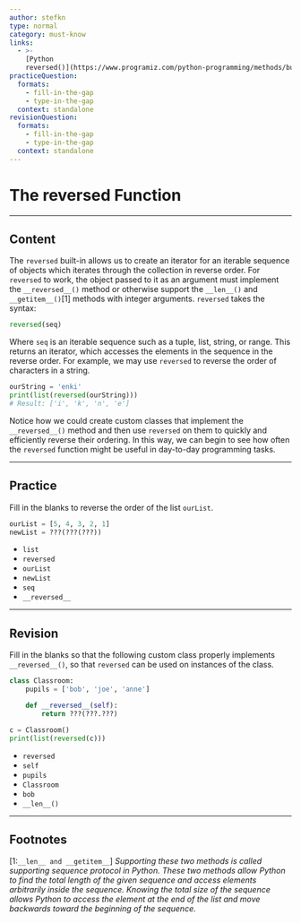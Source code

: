 ```yaml
---
author: stefkn
type: normal
category: must-know
links:
  - >-
    [Python
    reversed()](https://www.programiz.com/python-programming/methods/built-in/reversed){website}
practiceQuestion:
  formats:
    - fill-in-the-gap
    - type-in-the-gap
  context: standalone
revisionQuestion:
  formats:
    - fill-in-the-gap
    - type-in-the-gap
  context: standalone
---
```


# The reversed Function


---

## Content

The `reversed` built-in allows us to create an iterator for an iterable sequence of objects which iterates through the collection in reverse order. For `reversed` to work, the object passed to it as an argument must implement the `__reversed__()` method or otherwise support the `__len__()` and `__getitem__()`[1] methods with integer arguments. `reversed` takes the syntax:

```python
reversed(seq)
```

Where `seq` is an iterable sequence such as a tuple, list, string, or range. This returns an iterator, which accesses the elements in the sequence in the reverse order. For example, we may use `reversed` to reverse the order of characters in a string.

```python
ourString = 'enki'
print(list(reversed(ourString)))
# Result: ['i', 'k', 'n', 'e']
```

Notice how we could create custom classes that implement the `__reversed__()` method and then use `reversed` on them to quickly and efficiently reverse their ordering. In this way, we can begin to see how often the `reversed` function might be useful in day-to-day programming tasks.


---

## Practice

Fill in the blanks to reverse the order of the list `ourList`.

```python
ourList = [5, 4, 3, 2, 1]
newList = ???(???(???))
```

- `list`
- `reversed`
- `ourList`
- `newList`
- `seq`
- `__reversed__`


---

## Revision

Fill in the blanks so that the following custom class properly implements `__reversed__()`, so that `reversed` can be used on instances of the class.

```python
class Classroom:
    pupils = ['bob', 'joe', 'anne']

    def __reversed__(self):
        return ???(???.???)

c = Classroom()
print(list(reversed(c)))
```

- `reversed`
- `self`
- `pupils`
- `Classroom`
- `bob`
- `__len__()`


---

## Footnotes

[1:`__len__ and __getitem__`]
*Supporting these two methods is called supporting sequence protocol in Python. These two methods allow Python to find the total length of the given sequence and access elements arbitrarily inside the sequence. Knowing the total size of the sequence allows Python to access the element at the end of the list and move backwards toward the beginning of the sequence.*
 
